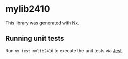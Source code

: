# mylib2410

This library was generated with [Nx](https://nx.dev).

## Running unit tests

Run `nx test mylib2410` to execute the unit tests via [Jest](https://jestjs.io).

